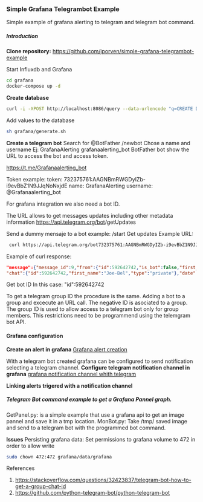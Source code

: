 ### Simple Grafana Telegrambot Example

Simple example of grafana alerting to telegram and telegram bot command.


##### Introduction
**Clone repository:**
https://github.com/jporven/simple-grafana-telegrambot-example

Start Influxdb and Grafana
```bash
cd grafana
docker-compose up -d
```
**Create database**
```bash
curl -i -XPOST http://localhost:8086/query --data-urlencode "q=CREATE DATABASE testdb"
```
Add values to the database
```bash
sh grafana/generate.sh
```
**Create a telegram bot**
Search for @BotFather
/newbot
Chose a name and username
Ej:
GrafanaAlerting
grafanaalerting_bot
BotFather bot show the URL to access the bot and access token.

https://t.me/Grafanaalerting_bot

Token example:
token:
  732375761:AAGNBmRWGDyIZb-i9evBbZ1N9JJqNoNxjdE
name:
  GrafanaAlerting
username:
  @Grafanaalerting_bot

For grafana integration we also need a bot ID.

The URL allows to get messages updates including other metadata information
https://api.telegram.org/bot<YourBOTToken>/getUpdates

Send a dummy mensaje to a bot
example: /start
Get updates
Example URL:
```bash
 curl https://api.telegram.org/bot732375761:AAGNBmRWGDyIZb-i9evBbZ1N9JJqNoNxjdE/getUpdates
```
Example of curl response:
```json
"message":{"message_id":9,"from":{"id":592642742,"is_bot":false,"first_name":"Joe-Bel","language_code":"en"},
"chat":{"id":592642742,"first_name":"Joe-Bel","type":"private"},"date":1550747829,"text":"/help","entities":[{"offset":0,"length":5,"type":"bot_command"}]}}]}
```

Get bot ID
In this case:
  "id":592642742

To get a telegram group ID the procedure is the same. Adding a bot to a group and excecute an URL call. The negative ID is asociated to a group. The group ID is used to allow access to a telegram bot only for group members. This restrictions need to be programmend using the telemgram bot API.

#### Grafana configuration

**Create an alert in grafana**
[Grafana alert creation](doc/gif/grafana_create_alert.gif?raw=true "Grafana alert creation")

With a telegram bot created grafana can be configured to send notification selecting a telegram channel.
**Configure telegram notification channel in grafana**
[grafana notification channel whith telegram](doc/gif/grafana_telegram_send_notification.gif)

**Linking alerts trigered with a notification channel**

##### Telegram Bot command example to get a Grafana Pannel graph.

GetPanel.py: is a simple example that use a grafana api to get an image pannel and save it in a tmp location.
MonBot.py: Take /tmp/ saved image and send to a telegram bot with the programmed bot command.

**Issues**
Persisting grafana data: 
Set permissions to grafana volume to 472 in order to allow write
```bash
sudo chown 472:472 grafana/data/grafana
```


References
1. https://stackoverflow.com/questions/32423837/telegram-bot-how-to-get-a-group-chat-id
2. https://github.com/python-telegram-bot/python-telegram-bot
   
